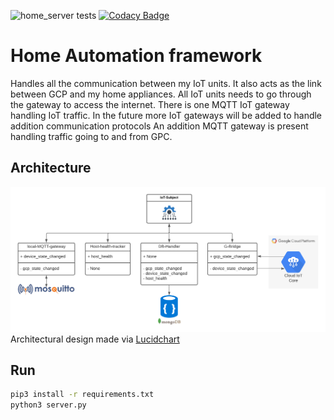 ![home_server tests](https://github.com/DankersW/Home_Automation/workflows/home_server_tests/badge.svg) [![Codacy Badge](https://app.codacy.com/project/badge/Grade/14720ee94823416288382efe00e56ed7)](https://www.codacy.com/gh/DankersW/home-automation-framework/dashboard?utm_source=github.com&amp;utm_medium=referral&amp;utm_content=DankersW/home-automation-framework&amp;utm_campaign=Badge_Grade)
# Home Automation framework
Handles all the communication between my IoT units. It also acts as the link between GCP and my home appliances. 
All IoT units needs to go through the gateway to access the internet. There is one MQTT IoT gateway handling IoT 
traffic. In the future more IoT gateways will be added to handle addition communication protocols
An addition MQTT gateway is present handling traffic going to and from GPC. 

## Architecture
![Architecture](static/images/Home-automation-framework.png "Architectural overview")
Architectural design made via  [Lucidchart](https://lucid.app/lucidchart/dbce786e-f6e2-41f7-8d71-51f903208ce9/edit?page=0_0#?folder_id=home&browser=icon)

## Run
```bash
pip3 install -r requirements.txt
python3 server.py
```
